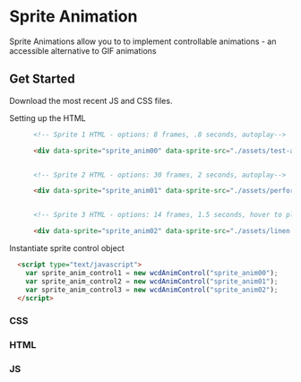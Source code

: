 # Sprite Animation

Sprite Animations allow you to to implement controllable animations - an accessible alternative to GIF animations

## Get Started

Download the most recent JS and CSS files.

Setting up the HTML
```html
      <!-- Sprite 1 HTML - options: 8 frames, .8 seconds, autoplay-->

      <div data-sprite="sprite_anim00" data-sprite-src="./assets/test-anim_full.jpg" data-sprite-duration=".8" data-sprite-framecount="8" data-sprite-playback="auto"></div>


      <!-- Sprite 2 HTML - options: 30 frames, 2 seconds, autoplay-->

      <div data-sprite="sprite_anim01" data-sprite-src="./assets/performance-sprites/poloanimation.jpg" data-sprite-duration="2" data-sprite-framecount="30" data-sprite-playback="auto"></div>


      <!-- Sprite 3 HTML - options: 14 frames, 1.5 seconds, hover to play-->

      <div data-sprite="sprite_anim02" data-sprite-src="./assets/linen.jpg" data-sprite-duration="1.5" data-sprite-framecount="14" data-sprite-playback="hover"></div>
```

Instantiate sprite control object
```html
  <script type="text/javascript">
    var sprite_anim_control1 = new wcdAnimControl("sprite_anim00");
    var sprite_anim_control2 = new wcdAnimControl("sprite_anim01");
    var sprite_anim_control3 = new wcdAnimControl("sprite_anim02");
  </script>
```

### CSS

### HTML

### JS
